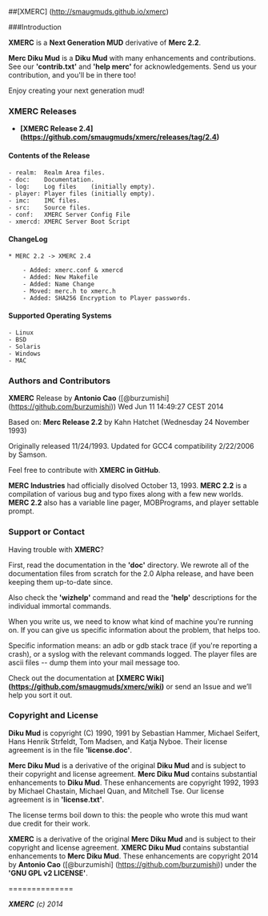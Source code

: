 ##[XMERC] (http://smaugmuds.github.io/xmerc)

###Introduction

**XMERC** is a **Next Generation MUD** derivative of **Merc 2.2**.

**Merc Diku Mud** is a **Diku Mud** with many enhancements and contributions. See our **'contrib.txt'** and **'help merc'** for acknowledgements.  Send us your contribution, and you'll be in there too!

Enjoy creating your next generation mud!


### XMERC Releases

 * **[XMERC Release 2.4] (https://github.com/smaugmuds/xmerc/releases/tag/2.4)**

#### Contents of the Release

	- realm:  Realm Area files.
	- doc:    Documentation.
	- log:    Log files    (initially empty).
	- player: Player files (initially empty).
	- imc:    IMC files.
	- src:    Source files.
	- conf:   XMERC Server Config File
	- xmercd: XMERC Server Boot Script

#### ChangeLog

	* MERC 2.2 -> XMERC 2.4

		- Added: xmerc.conf & xmercd
		- Added: New Makefile
		- Added: Name Change
		- Moved: merc.h to xmerc.h
		- Added: SHA256 Encryption to Player passwords.

#### Supported Operating Systems

	- Linux
	- BSD
	- Solaris
	- Windows
	- MAC

 
### Authors and Contributors

**XMERC** Release by **Antonio Cao** ([@burzumishi] (https://github.com/burzumishi))
Wed Jun 11 14:49:27 CEST 2014

Based on: **Merc Release 2.2** by Kahn Hatchet (Wednesday 24 November 1993)

Originally released 11/24/1993.
Updated for GCC4 compatibility 2/22/2006 by Samson.

Feel free to contribute with **XMERC in GitHub**.

**MERC Industries** had officially disolved October 13, 1993.  **MERC 2.2** is a compilation of various bug and typo fixes along with a few new worlds.  **MERC 2.2** also has a variable line pager, MOBPrograms, and player settable prompt.


### Support or Contact

Having trouble with **XMERC**?

First, read the documentation in the **'doc'** directory.  We rewrote all of the documentation files from scratch for the 2.0 Alpha release, and have been keeping them up-to-date since.

Also check the **'wizhelp'** command and read the **'help'** descriptions for the individual immortal commands.

When you write us, we need to know what kind of machine you're running on.  If you can give us specific information about the problem, that helps too.

Specific information means: an adb or gdb stack trace (if you're reporting a crash), or a syslog with the relevant commands logged.  The player files are ascii files -- dump them into your mail message too.

Check out the documentation at **[XMERC Wiki] (https://github.com/smaugmuds/xmerc/wiki)** or send an Issue and we’ll help you sort it out.


### Copyright and License

**Diku Mud** is copyright (C) 1990, 1991 by Sebastian Hammer, Michael Seifert, Hans Henrik Strfeldt, Tom Madsen, and Katja Nyboe.  Their license agreement is in the file **'license.doc'**.

**Merc Diku Mud** is a derivative of the original **Diku Mud** and is subject to their copyright and license agreement.  **Merc Diku Mud** contains substantial enhancements to **Diku Mud**.  These enhancements are copyright 1992, 1993 by Michael Chastain, Michael Quan, and Mitchell Tse.  Our license agreement is in **'license.txt'**.

The license terms boil down to this: the people who wrote this mud want due credit for their work.

**XMERC** is a derivative of the original **Merc Diku Mud** and is subject to their copyright and license agreement.  **XMERC Diku Mud** contains substantial enhancements to **Merc Diku Mud**.  These enhancements are copyright 2014 by **Antonio Cao** ([@burzumishi] (https://github.com/burzumishi)) under the **'GNU GPL v2 LICENSE'**.


==============

_**XMERC** (c) 2014_
